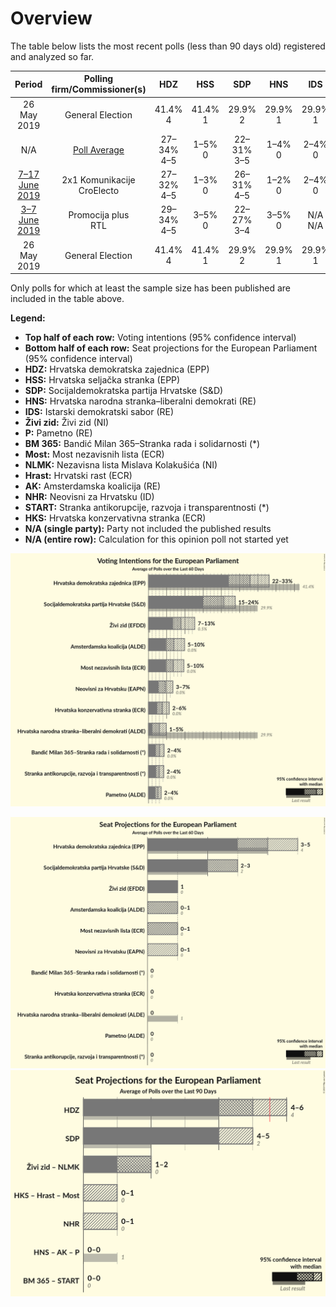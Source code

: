 # Overview

The table below lists the most recent polls (less than 90 days old) registered and analyzed so far.

| Period     | Polling firm/Commissioner(s) | HDZ | HSS | SDP | HNS | IDS | Živi zid | P | BM 365 | Most | NLMK | Hrast | AK | NHR | START | HKS |
|:----------:|:----------------------------:|:--:|:--:|:--:|:--:|:--:|:--:|:--:|:--:|:--:|:--:|:--:|:--:|:--:|:--:|:--:|
| 26 May 2019 | General Election | 41.4% <br> 4 | 41.4% <br> 1 | 29.9% <br> 2 | 29.9% <br> 1 | 29.9% <br> 1 | 0.5% <br> 0 | 0.0% <br> 0 | 0.0% <br> 0 | 0.0% <br> 0 | 0.0% <br> 0 | 0.0% <br> 0 | 0.0% <br> 0 | 0.0% <br> 0 | 0.0% <br> 0 | 0.0% <br> 0 |
| N/A | [Poll Average](average.html) | 27–34% <br> 4–5 | 1–5% <br> 0 | 22–31% <br> 3–5 | 1–4% <br> 0 | 2–4% <br> 0 | 5–9% <br> 0–1 | 1–4% <br> 0 | 1–3% <br> 0 | 4–7% <br> 0–1 | 6–10% <br> 0–1 | 0–1% <br> 0 | N/A <br> N/A | 4–7% <br> 0–1 | 1–2% <br> 0 | N/A <br> N/A |
| [7–17 June 2019](2019-06-17-2x1Komunikacije.html) | 2x1 Komunikacije <br> CroElecto | 27–32% <br> 4–5 | 1–3% <br> 0 | 26–31% <br> 4–5 | 1–2% <br> 0 | 2–4% <br> 0 | 6–9% <br> 0–1 | 1–2% <br> 0 | 1–2% <br> 0 | 4–7% <br> 0–1 | 5–8% <br> 0–1 | 0–1% <br> 0 | N/A <br> N/A | 5–7% <br> 0–1 | 1–2% <br> 0 | N/A <br> N/A |
| [3–7 June 2019](2019-06-07-Promocijaplus.html) | Promocija plus <br> RTL | 29–34% <br> 4–5 | 3–5% <br> 0 | 22–27% <br> 3–4 | 3–5% <br> 0 | N/A <br> N/A | 5–8% <br> 0–1 | 2–4% <br> 0 | 2–3% <br> 0 | 4–6% <br> 0–1 | 7–10% <br> 1 | N/A <br> N/A | N/A <br> N/A | 4–7% <br> 0–1 | 1–2% <br> 0 | N/A <br> N/A |
| 26 May 2019 | General Election | 41.4% <br> 4 | 41.4% <br> 1 | 29.9% <br> 2 | 29.9% <br> 1 | 29.9% <br> 1 | 0.5% <br> 0 | 0.0% <br> 0 | 0.0% <br> 0 | 0.0% <br> 0 | 0.0% <br> 0 | 0.0% <br> 0 | 0.0% <br> 0 | 0.0% <br> 0 | 0.0% <br> 0 | 0.0% <br> 0 |

Only polls for which at least the sample size has been published are included in the table above.

**Legend:**
+ **Top half of each row:** Voting intentions (95% confidence interval)
+ **Bottom half of each row:** Seat projections for the European Parliament (95% confidence interval)
+ **HDZ:** Hrvatska demokratska zajednica (EPP)
+ **HSS:** Hrvatska seljačka stranka (EPP)
+ **SDP:** Socijaldemokratska partija Hrvatske (S&D)
+ **HNS:** Hrvatska narodna stranka–liberalni demokrati (RE)
+ **IDS:** Istarski demokratski sabor (RE)
+ **Živi zid:** Živi zid (NI)
+ **P:** Pametno (RE)
+ **BM 365:** Bandić Milan 365–Stranka rada i solidarnosti (*)
+ **Most:** Most nezavisnih lista (ECR)
+ **NLMK:** Nezavisna lista Mislava Kolakušića (NI)
+ **Hrast:** Hrvatski rast (ECR)
+ **AK:** Amsterdamska koalicija (RE)
+ **NHR:** Neovisni za Hrvatsku (ID)
+ **START:** Stranka antikorupcije, razvoja i transparentnosti (*)
+ **HKS:** Hrvatska konzervativna stranka (ECR)
+ **N/A (single party):** Party not included the published results
+ **N/A (entire row):** Calculation for this opinion poll not started yet


![Graph with voting intentions not yet produced](average.png "Voting Intentions")

![Graph with seats not yet produced](average-seats.png "Seats")
![Graph with coalitions seats not yet produced](average-coalitions-seats.png "Coalitions Seats")
